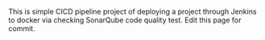 This is simple CICD pipeline project of deploying a project through Jenkins to docker via checking SonarQube code quality test.
Edit this page for commit.
